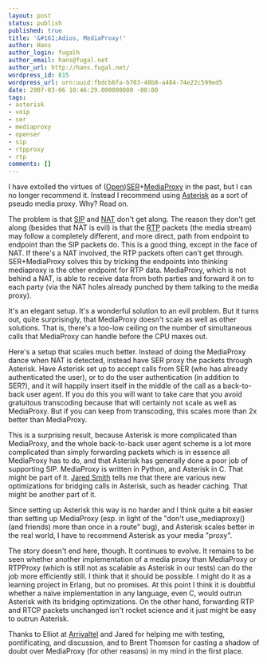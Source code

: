 ```yaml
---
layout: post
status: publish
published: true
title: '&#161;Adios, MediaProxy!'
author: Hans
author_login: fugalh
author_email: hans@fugal.net
author_url: http://hans.fugal.net/
wordpress_id: 815
wordpress_url: urn:uuid:fbdcb6fa-b703-48b8-a484-74e22c599ed5
date: 2007-03-06 10:46:29.000000000 -08:00
tags:
- asterisk
- voip
- ser
- mediaproxy
- openser
- sip
- rtpproxy
- rtp
comments: []
---
```

<p>I have extolled the virtues of
(<a href="http://openser.org">Open</a>)<a href="http://iptel.org/ser">SER</a>+<a href="http://www.ag-projects.com/MediaProxy.html">MediaProxy</a>
in the past, but I can no longer recommend it. Instead I recommend using
<a href="http://asterisk.org">Asterisk</a> as a sort of pseudo media proxy. Why? Read on.</p>

<p>The problem is that
<a href="http://en.wikipedia.org/wiki/Session_Initiation_Protocol">SIP</a> and
<a href="http://en.wikipedia.org/wiki/Network_address_translation">NAT</a> don't get
along. The reason they don't get along (besides that NAT is evil) is that the
<a href="http://en.wikipedia.org/wiki/Real-time_Transport_Protocol">RTP</a> packets (the
media stream) may follow a completely different, and more direct, path from
endpoint to endpoint than the SIP packets do. This is a good thing, except in
the face of NAT. If there's a NAT involved, the RTP packets often can't get
through. SER+MediaProxy solves this by tricking the endpoints into thinking
mediaproxy is the other endpoint for RTP data. MediaProxy, which is not behind
a NAT, is able to receive data from both parties and forward it on to each
party (via the NAT holes already punched by them talking to the media proxy).</p>

<p>It's an elegant setup. It's a wonderful solution to an evil problem. But it
turns out, quite surprisingly, that MediaProxy doesn't scale as well as other
solutions. That is, there's a too-low ceiling on the number of simultaneous
calls that MediaProxy can handle before the CPU maxes out.</p>

<p>Here's a setup that scales much better. Instead of doing the MediaProxy dance
when NAT is detected, instead have SER proxy the packets through Asterisk. Have
Asterisk set up to accept calls from SER (who has already authenticated the
user), or to do the user authentication (in addition to SER?), and it will
happily insert itself in the middle of the call as a back-to-back user agent.
If you do this you will want to take care that you avoid gratuitous transcoding
because that will certainly not scale as well as MediaProxy. But if you can
keep from transcoding, this scales more than 2x better than MediaProxy.</p>

<p>This is a surprising result, because Asterisk is more complicated than
MediaProxy, and the whole back-to-back user agent scheme is a lot more
complicated than simply forwarding packets which is in essence all MediaProxy
has to do, and that Asterisk has generally done a poor job of supporting SIP.
MediaProxy is written in Python, and Asterisk in C. That might be part of it.
<a href="http://www.jaredsmith.net/asterisk-consultant.php">Jared Smith</a> tells me that
there are various new optimizations for bridging calls in Asterisk, such as
header caching. That might be another part of it.</p>

<p>Since setting up Asterisk this way is no harder and I think quite a bit easier
than setting up MediaProxy (esp. in light of the "don't use_mediaproxy() (and
friends) more than once in a route" bug), and Asterisk scales better in the
real world, I have to recommend Asterisk as your media "proxy".</p>

<p>The story doesn't end here, though. It continues to evolve. It remains to be
seen whether another implementation of a media proxy than MediaProxy or
RTPProxy (which is still not as scalable as Asterisk in our tests) can do the
job more efficiently still. I think that it should be possible. I might do it
as a learning project in Erlang, but no promises. At this point I think it is
doubtful whether a naïve implementation in any language, even C, would outrun
Asterisk with its bridging optimizations. On the other hand, forwarding RTP and
RTCP packets unchanged isn't rocket science and it just might be easy to outrun
Asterisk.</p>

<p>Thanks to Elliot at <a href="http://arrivaltel.com/">Arrivaltel</a> and Jared for helping
me with testing, pontificating, and discussion, and to Brent Thomson for
casting a shadow of doubt over MediaProxy (for other reasons) in my mind in the
first place.</p>

